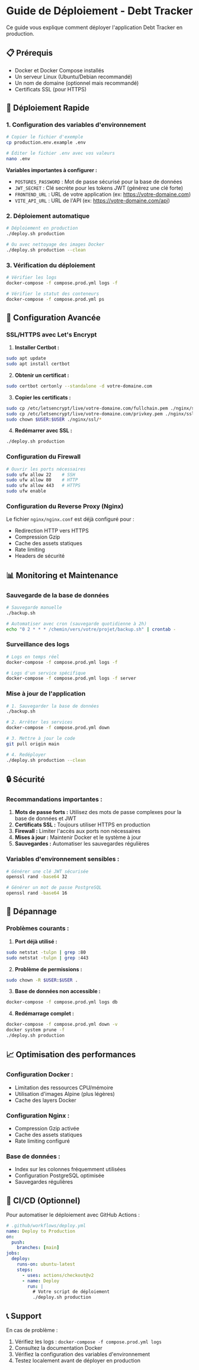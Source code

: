 # Guide de Déploiement - Debt Tracker

Ce guide vous explique comment déployer l'application Debt Tracker en production.

## 📋 Prérequis

- Docker et Docker Compose installés
- Un serveur Linux (Ubuntu/Debian recommandé)
- Un nom de domaine (optionnel mais recommandé)
- Certificats SSL (pour HTTPS)

## 🚀 Déploiement Rapide

### 1. Configuration des variables d'environnement

```bash
# Copier le fichier d'exemple
cp production.env.example .env

# Éditer le fichier .env avec vos valeurs
nano .env
```

**Variables importantes à configurer :**
- `POSTGRES_PASSWORD` : Mot de passe sécurisé pour la base de données
- `JWT_SECRET` : Clé secrète pour les tokens JWT (générez une clé forte)
- `FRONTEND_URL` : URL de votre application (ex: https://votre-domaine.com)
- `VITE_API_URL` : URL de l'API (ex: https://votre-domaine.com/api)

### 2. Déploiement automatique

```bash
# Déploiement en production
./deploy.sh production

# Ou avec nettoyage des images Docker
./deploy.sh production --clean
```

### 3. Vérification du déploiement

```bash
# Vérifier les logs
docker-compose -f compose.prod.yml logs -f

# Vérifier le statut des conteneurs
docker-compose -f compose.prod.yml ps
```

## 🔧 Configuration Avancée

### SSL/HTTPS avec Let's Encrypt

1. **Installer Certbot :**
```bash
sudo apt update
sudo apt install certbot
```

2. **Obtenir un certificat :**
```bash
sudo certbot certonly --standalone -d votre-domaine.com
```

3. **Copier les certificats :**
```bash
sudo cp /etc/letsencrypt/live/votre-domaine.com/fullchain.pem ./nginx/ssl/cert.pem
sudo cp /etc/letsencrypt/live/votre-domaine.com/privkey.pem ./nginx/ssl/key.pem
sudo chown $USER:$USER ./nginx/ssl/*
```

4. **Redémarrer avec SSL :**
```bash
./deploy.sh production
```

### Configuration du Firewall

```bash
# Ouvrir les ports nécessaires
sudo ufw allow 22    # SSH
sudo ufw allow 80    # HTTP
sudo ufw allow 443   # HTTPS
sudo ufw enable
```

### Configuration du Reverse Proxy (Nginx)

Le fichier `nginx/nginx.conf` est déjà configuré pour :
- Redirection HTTP vers HTTPS
- Compression Gzip
- Cache des assets statiques
- Rate limiting
- Headers de sécurité

## 📊 Monitoring et Maintenance

### Sauvegarde de la base de données

```bash
# Sauvegarde manuelle
./backup.sh

# Automatiser avec cron (sauvegarde quotidienne à 2h)
echo "0 2 * * * /chemin/vers/votre/projet/backup.sh" | crontab -
```

### Surveillance des logs

```bash
# Logs en temps réel
docker-compose -f compose.prod.yml logs -f

# Logs d'un service spécifique
docker-compose -f compose.prod.yml logs -f server
```

### Mise à jour de l'application

```bash
# 1. Sauvegarder la base de données
./backup.sh

# 2. Arrêter les services
docker-compose -f compose.prod.yml down

# 3. Mettre à jour le code
git pull origin main

# 4. Redéployer
./deploy.sh production --clean
```

## 🔒 Sécurité

### Recommandations importantes :

1. **Mots de passe forts :** Utilisez des mots de passe complexes pour la base de données et JWT
2. **Certificats SSL :** Toujours utiliser HTTPS en production
3. **Firewall :** Limiter l'accès aux ports non nécessaires
4. **Mises à jour :** Maintenir Docker et le système à jour
5. **Sauvegardes :** Automatiser les sauvegardes régulières

### Variables d'environnement sensibles :

```bash
# Générer une clé JWT sécurisée
openssl rand -base64 32

# Générer un mot de passe PostgreSQL
openssl rand -base64 16
```

## 🐛 Dépannage

### Problèmes courants :

1. **Port déjà utilisé :**
```bash
sudo netstat -tulpn | grep :80
sudo netstat -tulpn | grep :443
```

2. **Problème de permissions :**
```bash
sudo chown -R $USER:$USER .
```

3. **Base de données non accessible :**
```bash
docker-compose -f compose.prod.yml logs db
```

4. **Redémarrage complet :**
```bash
docker-compose -f compose.prod.yml down -v
docker system prune -f
./deploy.sh production
```

## 📈 Optimisation des performances

### Configuration Docker :

- Limitation des ressources CPU/mémoire
- Utilisation d'images Alpine (plus légères)
- Cache des layers Docker

### Configuration Nginx :

- Compression Gzip activée
- Cache des assets statiques
- Rate limiting configuré

### Base de données :

- Index sur les colonnes fréquemment utilisées
- Configuration PostgreSQL optimisée
- Sauvegardes régulières

## 🔄 CI/CD (Optionnel)

Pour automatiser le déploiement avec GitHub Actions :

```yaml
# .github/workflows/deploy.yml
name: Deploy to Production
on:
  push:
    branches: [main]
jobs:
  deploy:
    runs-on: ubuntu-latest
    steps:
      - uses: actions/checkout@v2
      - name: Deploy
        run: |
          # Votre script de déploiement
          ./deploy.sh production
```

## 📞 Support

En cas de problème :
1. Vérifiez les logs : `docker-compose -f compose.prod.yml logs`
2. Consultez la documentation Docker
3. Vérifiez la configuration des variables d'environnement
4. Testez localement avant de déployer en production
